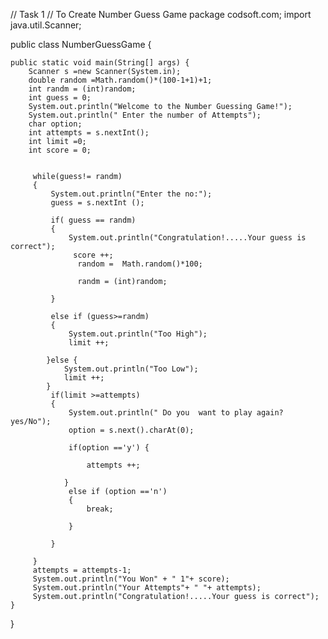 // Task 1
// To Create Number Guess Game
package codsoft.com;
import java.util.Scanner;

public class NumberGuessGame {

	public static void main(String[] args) {
		Scanner s =new Scanner(System.in);
		double random =Math.random()*(100-1+1)+1;
		int randm = (int)random;
		int guess = 0; 
		System.out.println("Welcome to the Number Guessing Game!");
		System.out.println(" Enter the number of Attempts");
		char option;
		int attempts = s.nextInt();
		int limit =0;
		int score = 0;
		
		
		 while(guess!= randm)
		 {
			 System.out.println("Enter the no:");
			 guess = s.nextInt ();
			 
			 if( guess == randm)
			 {
				 System.out.println("Congratulation!.....Your guess is correct");
				  score ++;
				   random =  Math.random()*100;
				   
				   randm = (int)random;
				   
			 } 
			 
			 else if (guess>=randm) 
			 {
				 System.out.println("Too High");
				 limit ++;
				 
			}else {
				System.out.println("Too Low");
				limit ++;
			}
			 if(limit >=attempts)
			 {
				 System.out.println(" Do you  want to play again? yes/No");
				 option = s.next().charAt(0);
				 
				 if(option =='y') {
					 
					 attempts ++;
					 
				}
				 else if (option =='n')
				 {
					 break;
					 
				 }
				 
			 }
		
		 }
		 attempts = attempts-1;
		 System.out.println("You Won" + " 1"+ score);
		 System.out.println("Your Attempts"+ " "+ attempts);
		 System.out.println("Congratulation!.....Your guess is correct");
	}

}
